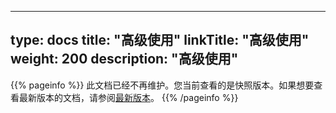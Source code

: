 
---
type: docs
title: "高级使用"
linkTitle: "高级使用"
weight: 200
description: "高级使用"
---

{{% pageinfo %}} 此文档已经不再维护。您当前查看的是快照版本。如果想要查看最新版本的文档，请参阅[最新版本](/zh/docs3-v2/golang-sdk/tutorial/develop/features/)。
{{% /pageinfo %}}
